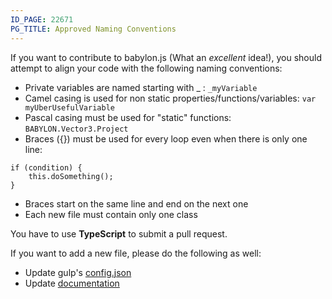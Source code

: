```yaml
---
ID_PAGE: 22671
PG_TITLE: Approved Naming Conventions
---
```

If you want to contribute to babylon.js (What an *excellent* idea!), you should attempt to align your code with the following naming conventions:


- Private variables are named starting with _ : ```_myVariable```
- Camel casing is used for non static properties/functions/variables: ```var myUberUsefulVariable```
- Pascal casing must be used for "static" functions: ```BABYLON.Vector3.Project```
- Braces ({}) must be used for every loop even when there is only one line:
```
if (condition) {
    this.doSomething();
}
```
- Braces start on the same line and end on the next one
- Each new file must contain only one class

You have to use **TypeScript** to submit a pull request.

If you want to add a new file, please do the following as well:

- Update gulp's [config.json](https://github.com/BabylonJS/Babylon.js/blob/master/Tools/Gulp/config.json)
- Update [documentation](http://doc.babylonjs.com/generals/Creating_the_Mini-fied_Version)

